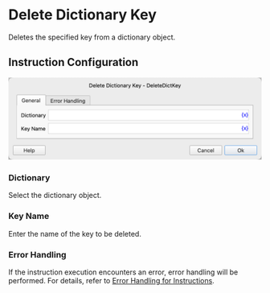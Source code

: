 # Delete Dictionary Key

Deletes the specified key from a dictionary object.

## Instruction Configuration

![Delete Dictionary Key General Configuration Dialog](delete_dict_key_general_config.png)

### Dictionary

Select the dictionary object.

### Key Name

Enter the name of the key to be deleted.

### Error Handling

If the instruction execution encounters an error, error handling will be performed. For details, refer to [Error Handling for Instructions](../../../manual/error_handling.md).